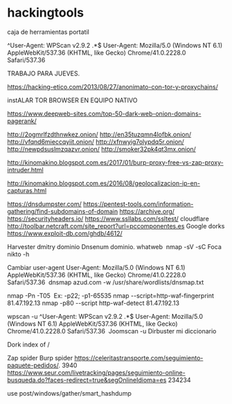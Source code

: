 # hackingtools
caja de herramientas portatil

^User-Agent: WPScan v2.9.2 .*$
User-Agent: Mozilla/5.0 (Windows NT 6.1) AppleWebKit/537.36 (KHTML, like Gecko) Chrome/41.0.2228.0 Safari/537.36


TRABAJO PARA JUEVES.

https://hacking-etico.com/2013/08/27/anonimato-con-tor-y-proxychains/

instALAR TOR BROWSER EN EQUIPO NATIVO

https://www.deepweb-sites.com/top-50-dark-web-onion-domains-pagerank/

http://2ogmrlfzdthnwkez.onion/
http://en35tuzqmn4lofbk.onion/
http://vfqnd6mieccqyiit.onion/
http://xfnwyig7olypdq5r.onion/
http://newpdsuslmzqazvr.onion/
http://smoker32pk4qt3mx.onion/


http://kinomakino.blogspot.com.es/2017/01/burp-proxy-free-vs-zap-proxy-intruder.html



http://kinomakino.blogspot.com.es/2016/08/geolocalizacion-ip-en-capturas.html


https://dnsdumpster.com/
https://pentest-tools.com/information-gathering/find-subdomains-of-domain
https://archive.org/
https://securityheaders.io/
https://www.ssllabs.com/ssltest/
cloudflare
http://toolbar.netcraft.com/site_report?url=pccomponentes.es
Google dorks
https://www.exploit-db.com/ghdb/4612/






Harvester
dmitry dominio
Dnsenum dominio.
whatweb 
nmap -sV -sC
Foca
nikto -h

Cambiar user-agent User-Agent: Mozilla/5.0 (Windows NT 6.1) AppleWebKit/537.36 (KHTML, like Gecko) Chrome/41.0.2228.0 Safari/537.36 
dnsmap azud.com -w /usr/share/wordlists/dnsmap.txt


nmap -Pn -T05 
Ex: -p22; -p1-65535
nmap --script=http-waf-fingerprint 81.47.192.13
nmap -p80 --script http-waf-detect 81.47.192.13


wpscan -u
^User-Agent: WPScan v2.9.2 .*$
User-Agent: Mozilla/5.0 (Windows NT 6.1) AppleWebKit/537.36 (KHTML, like Gecko) Chrome/41.0.2228.0 Safari/537.36 
Joomscan -u
Dirbuster mi diccionario

Dork index of /

Zap spider
Burp spider
https://celeritastransporte.com/seguimiento-paquete-pedidos/. 3940
https://www.seur.com/livetracking/pages/seguimiento-online-busqueda.do?faces-redirect=true&segOnlineIdioma=es 234234

use post/windows/gather/smart_hashdump



